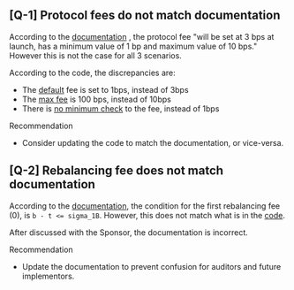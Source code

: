 ## [Q-1] Protocol fees do not match documentation
According to the [documentation](https://v2-docs.maiadao.io/protocols/Ulysses/overview/unified-liquidity/fees#protocol-fees) , the protocol fee "will be set at 3 bps at launch, has a minimum value of 1 bp and maximum value of 10 bps." However this is not the case for all 3 scenarios. 

According to the code, the discrepancies are:
- The [default](https://github.com/code-423n4/2023-05-maia/blob/54a45beb1428d85999da3f721f923cbf36ee3d35/src/ulysses-amm/UlyssesPool.sol#L67) fee is set to 1bps, instead of 3bps
- The [max fee](https://github.com/code-423n4/2023-05-maia/blob/54a45beb1428d85999da3f721f923cbf36ee3d35/src/ulysses-amm/UlyssesPool.sol#L51-L52) is 100 bps, instead of 10bps
- There is [no minimum check](https://github.com/code-423n4/2023-05-maia/blob/54a45beb1428d85999da3f721f923cbf36ee3d35/src/ulysses-amm/UlyssesPool.sol#L323-L330) to the fee, instead of 1bps

Recommendation
- Consider updating the code to match the documentation, or vice-versa.

## [Q-2] Rebalancing fee does not match documentation
According to the [documentation](https://v2-docs.maiadao.io/protocols/Ulysses/overview/unified-liquidity/fees#protocol-fees), the condition for the first rebalancing fee (0), is `b - t <= sigma_1B`. However, this does not match what is in the [code](https://github.com/code-423n4/2023-05-maia/blob/54a45beb1428d85999da3f721f923cbf36ee3d35/src/ulysses-amm/UlyssesPool.sol#L733). 

After discussed with the Sponsor, the documentation is incorrect.

Recommendation
- Update the documentation to prevent confusion for auditors and future implementors. 

